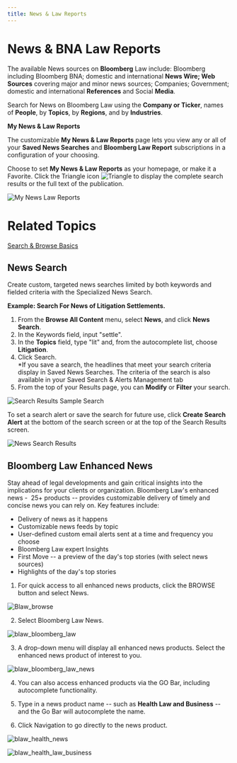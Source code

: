 ```yaml
---
title: News & Law Reports
---
```

# News & BNA Law Reports

The available News sources on **Bloomberg** Law include: Bloomberg including Bloomberg BNA; domestic and international **News Wire; Web Sources** covering major and minor news sources; Companies; Government; domestic and international **References** and Social **Media**.

Search for News on Bloomberg Law using the **Company or Ticker**, names of **People**, by **Topics**, by **Regions**, and by **Industries**.

**My News & Law Reports**

The customizable **My News & Law Reports** page lets you view any or all of your **Saved News Searches** and **Bloomberg Law Report** subscriptions in a configuration of your choosing. 

Choose to set **My News & Law Reports** as your homepage, or make it a Favorite. Click the Triangle icon ![Triangle](/images/triangle.jpg) to display the complete search results or the full text of the publication.

![My News Law Reports](/images/my-news-law-reports.jpg)

# Related Topics

[Search & Browse Basics](/docs/blh-010-search-and-browse.html#search-browse-basics)

## News Search

Create custom, targeted news searches limited by both keywords and fielded criteria with the Specialized News Search.

**Example: Search For News of Litigation Settlements.**

1. From the **Browse All Content** menu, select **News**, and click **News Search**.
2. In the Keywords field, input "settle".
3. In the **Topics** field, type "lit" and, from the autocomplete list, choose **Litigation**.
4. Click Search.\
   *If you save a search, the headlines that meet your search criteria display in Saved News Searches. The criteria of the search is also available in your Saved Search & Alerts Management tab
5. From the top of your Results page, you can **Modify** or **Filter** your search.

![Search Results Sample Search](/images/search-results-sample-search.jpg)

To set a search alert or save the search for future use, click **Create Search Alert** at the bottom of the search screen or at the top of the Search Results screen.

![News Search Results](/images/news-search-2.jpg)

## Bloomberg Law Enhanced News

Stay ahead of legal developments and gain critical insights into the
implications for your clients or organization. Bloomberg Law's enhanced
news -  25+ products -- provides customizable delivery of timely and
concise news you can rely on. Key features include:

-   Delivery of news as it happens
-   Customizable news feeds by topic
-   User-defined custom email alerts sent at a time and frequency you
    choose
-   Bloomberg Law expert Insights
-   First Move -- a preview of the day's top stories (with select news
    sources)
-   Highlights of the day's top stories

1. For quick access to all enhanced news products, click the BROWSE button and select News.

![Blaw_browse](/images/blaw-browse.jpg "Blaw_browse")

2. Select Bloomberg Law News.

![blaw_bloomberg_law](/images/blaw-bloomberg-law.jpg "blaw_bloomberg_law")

3. A drop-down menu will display all enhanced news products. Select the enhanced news product of interest to you.

![blaw_bloomberg_law_news](/images/blaw-bloomberg-law-news.jpg "blaw_bloomberg_law_news")

4. You can also access enhanced products via the GO Bar, including autocomplete functionality.

5. Type in a news product name -- such as **Health Law and Business** -- and the Go Bar will autocomplete the name.

6. Click Navigation to go directly to the news product.

![blaw_health_news](/images/blaw-health-news.jpg "blaw_health_news")

![blaw_health_law_business](/images/blaw-health-law-business.png "blaw_health_law_business")